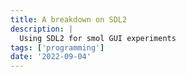 ```yaml
---
title: A breakdown on SDL2
description: |
  Using SDL2 for smol GUI experiments
tags: ['programming']
date: '2022-09-04'
---
```


